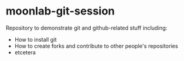 # moonlab-git-session

Repository to demonstrate git and github-related stuff including:

- How to install git
- How to create forks and contribute to other people's repositories
- etcetera
